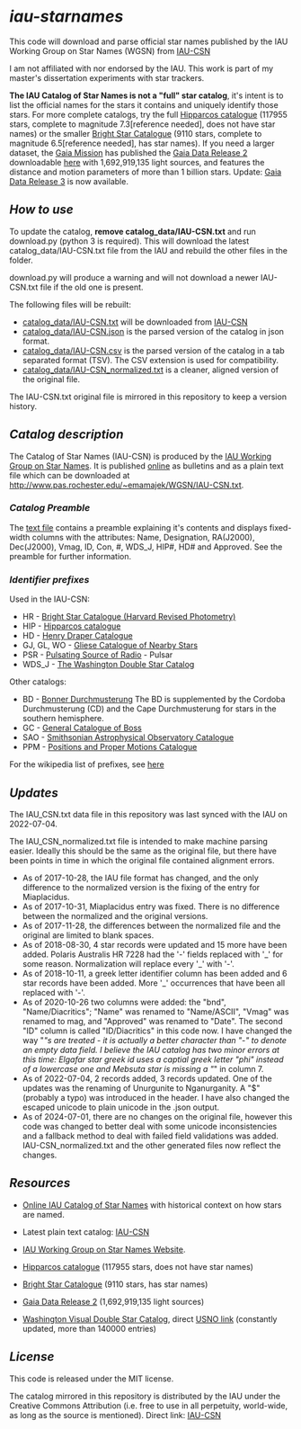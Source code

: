 # *iau-starnames*

This code will download and parse official star names published by the IAU Working Group on Star Names (WGSN) from [IAU-CSN](http://www.pas.rochester.edu/~emamajek/WGSN/IAU-CSN.txt)

I am not affiliated with nor endorsed by the IAU. This work is part of my master's dissertation experiments with star trackers.

**The IAU Catalog of Star Names is not a "full" star catalog**, it's intent is to list the official names for the stars it contains and uniquely identify those stars. For more complete catalogs, try the full [Hipparcos catalogue](http://cdsarc.u-strasbg.fr/viz-bin/Cat?I/311) (117955 stars, complete to magnitude 7.3[reference needed], does not have star names) or the smaller [Bright Star Catalogue](http://cdsarc.u-strasbg.fr/viz-bin/Cat?V/50) (9110 stars, complete to magnitude 6.5[reference needed], has star names). If you need a larger dataset, the [Gaia Mission](https://www.cosmos.esa.int/web/gaia/home) has published the [Gaia Data Release 2](https://www.cosmos.esa.int/web/gaia/dr2) downloadable [here](http://cdsarc.u-strasbg.fr/viz-bin/cat?I/345) with 1,692,919,135 light sources, and features the distance and motion parameters of more than 1 billion stars. Update: [Gaia Data Release 3](https://www.cosmos.esa.int/web/gaia/data-release-3) is now available.

## *How to use*

To update the catalog, **remove catalog_data/IAU-CSN.txt** and run download.py (python 3 is required). This will download the latest catalog_data/IAU-CSN.txt file from the IAU and rebuild the other files in the folder.

download.py will produce a warning and will not download a newer IAU-CSN.txt file if the old one is present.

The following files will be rebuilt:

* [catalog_data/IAU-CSN.txt](catalog_data/IAU-CSN.txt) will be downloaded from [IAU-CSN](http://www.pas.rochester.edu/~emamajek/WGSN/IAU-CSN.txt)
* [catalog_data/IAU-CSN.json](catalog_data/IAU-CSN.json) is the parsed version of the catalog in json format.
* [catalog_data/IAU-CSN.csv](catalog_data/IAU-CSN.csv) is the parsed version of the catalog in a tab separated format (TSV). The CSV extension is used for compatibility.
* [catalog_data/IAU-CSN_normalized.txt](catalog_data/IAU-CSN_normalized.txt) is a cleaner, aligned version of the original file.

The IAU-CSN.txt original file is mirrored in this repository to keep a version history.

## *Catalog description*

The Catalog of Star Names (IAU-CSN) is produced by the [IAU Working Group on Star Names](https://www.iau.org/science/scientific_bodies/working_groups/280/). It is published [online](https://www.iau.org/public/themes/naming_stars/) as bulletins and as a plain text file which can be downloaded at <http://www.pas.rochester.edu/~emamajek/WGSN/IAU-CSN.txt>.

### *Catalog Preamble*

The [text file](catalog_data/IAU-CSN.txt) contains a preamble explaining it's contents and displays fixed-width columns with the attributes: Name, Designation, RA(J2000), Dec(J2000), Vmag, ID, Con, #, WDS_J, HIP#, HD# and Approved. See the preamble for further information.

### *Identifier prefixes*

Used in the IAU-CSN:

* HR - [Bright Star Catalogue (Harvard Revised Photometry)](https://en.wikipedia.org/wiki/Bright_Star_Catalogue)
* HIP - [Hipparcos catalogue](https://en.wikipedia.org/wiki/Hipparcos)
* HD - [Henry Draper Catalogue](https://en.wikipedia.org/wiki/Henry_Draper_Catalogue)
* GJ, GL, WO - [Gliese Catalogue of Nearby Stars](https://en.wikipedia.org/wiki/Gliese_Catalogue_of_Nearby_Stars)
* PSR - [Pulsating Source of Radio](https://en.wikipedia.org/wiki/PSR_B1257%2B12) - Pulsar
* WDS_J - [The Washington Double Star Catalog](http://www.usno.navy.mil/USNO/astrometry/optical-IR-prod/wds/WDS)

Other catalogs:

* BD - [Bonner Durchmusterung](https://en.wikipedia.org/wiki/Durchmusterung)
The BD is supplemented by the Cordoba Durchmusterung (CD) and the Cape Durchmusterung for stars in the southern hemisphere.
* GC - [General Catalogue of Boss](https://en.wikipedia.org/wiki/Boss_General_Catalogue)
* SAO - [Smithsonian Astrophysical Observatory Catalogue](https://en.wikipedia.org/wiki/Smithsonian_Astrophysical_Observatory_Star_Catalog)
* PPM - [Positions and Proper Motions Catalogue](https://en.wikipedia.org/wiki/PPM_Star_Catalogue)

For the wikipedia list of prefixes, see [here](https://en.wikipedia.org/wiki/Star_catalogue)

## *Updates*

The IAU_CSN.txt data file in this repository was last synced with the IAU on 2022-07-04.

The IAU_CSN_normalized.txt file is intended to make machine parsing easier. Ideally this should be the same as the original file, but there have been points in time in which the original file contained alignment errors.

* As of 2017-10-28, the IAU file format has changed, and the only difference to the normalized version is the fixing of the entry for Miaplacidus.
* As of 2017-10-31, Miaplacidus entry was fixed. There is no difference between the normalized and the original versions.
* As of 2017-11-28, the differences between the normalized file and the original are limited to blank spaces.
* As of 2018-08-30, 4 star records were updated and 15 more have been added. Polaris Australis HR 7228 had the '-' fields replaced with '\_' for some reason. Normalization will replace every '\_' with '-'.
* As of 2018-10-11, a greek letter identifier column has been added and 6 star records have been added. More '\_' occurrences that have been all replaced with '-'.
* As of 2020-10-26 two columns were added: the "bnd", "Name/Diacritics"; "Name" was renamed to "Name/ASCII", "Vmag" was renamed to mag, and "Approved" was renamed to "Date". The second "ID" column is called "ID/Diacritics" in this code now. I have changed the way "*"s are treated - it is actually a better character than "-" to denote an empty data field. I believe the IAU catalog has two minor errors at this time: Elgafar star greek id uses a captial greek letter "phi" instead of a lowercase one and Mebsuta star is missing a "*" in column 7.
* As of 2022-07-04, 2 records added, 3 records updated. One of the updates was the renaming of Unurgunite to Nganurganity. A "$" (probably a typo) was introduced in the header. I have also changed the escaped unicode to plain unicode in the .json output.
* As of 2024-07-01, there are no changes on the original file, however this code was changed to better deal with some unicode inconsistencies and a fallback method to deal with failed field validations was added. IAU-CSN_normalized.txt and the other generated files now reflect the changes.

## *Resources*

* [Online IAU Catalog of Star Names](https://www.iau.org/public/themes/naming_stars/) with historical context on how stars are named.

* Latest plain text catalog: [IAU-CSN](http://www.pas.rochester.edu/~emamajek/WGSN/IAU-CSN.txt)

* [IAU Working Group on Star Names Website](https://www.iau.org/science/scientific_bodies/working_groups/280/).

* [Hipparcos catalogue](http://cdsarc.u-strasbg.fr/viz-bin/Cat?I/311) (117955 stars, does not have star names)

* [Bright Star Catalogue](http://cdsarc.u-strasbg.fr/viz-bin/Cat?V/50) (9110 stars, has star names)

* [Gaia Data Release 2](https://www.cosmos.esa.int/web/gaia/dr2) (1,692,919,135 light sources)

* [Washington Visual Double Star Catalog](http://cdsarc.u-strasbg.fr/viz-bin/Cat?B/wds), direct [USNO link](http://www.usno.navy.mil/USNO/astrometry/optical-IR-prod/wds/WDS) (constantly updated, more than 140000 entries)

## *License*

This code is released under the MIT license.

The catalog mirrored in this repository is distributed by the IAU under the Creative Commons Attribution (i.e. free to use in all perpetuity, world-wide, as long as the source is mentioned). Direct link: [IAU-CSN](http://www.pas.rochester.edu/~emamajek/WGSN/IAU-CSN.txt)

